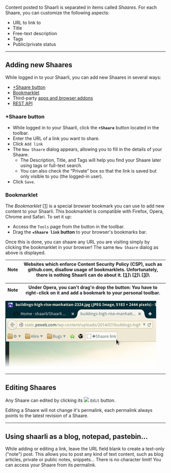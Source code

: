 Content posted to Shaarli is separated in items called _Shaares_. For each Shaare,
you can customize the following aspects:

 * URL to link to
 * Title
 * Free-text description
 * Tags
 * Public/private status

--------------------------------------------------------------------------------

## Adding new Shaares

While logged in to your Shaarli, you can add new Shaares in several ways:

 * [+Shaare button](#shaare-button)
 * [Bookmarklet](#bookmarklet)
 * Third-party [apps and browser addons](Community-&-Related-software.md#mobile-apps)
 * [REST API](https://shaarli.github.io/api-documentation/)

### +Shaare button

 * While logged in to your Shaarli, click the **`+Shaare`** button located in the toolbar.
 * Enter the URL of a link you want to share.
 * Click `Add link`
 * The `New Shaare` dialog appears, allowing you to fill in the details of your Shaare.
   * The Description, Title, and Tags will help you find your Shaare later using tags or full-text search.
   * You can also check the “Private” box so that the link is saved but only visible to you (the logged-in user).
 * Click `Save`.

<!-- TODO Add screenshot of add/edit link dialog -->

### Bookmarklet

The _Bookmarklet_ \[[1](https://en.wikipedia.org/wiki/Bookmarklet)\] is a special
browser bookmark you can use to add new content to your Shaarli. This bookmarklet is
compatible with Firefox, Opera, Chrome and Safari. To set it up:

 * Access the `Tools` page from the button in the toolbar.
 * Drag the **`✚Shaare link` button** to your browser's bookmarks bar.

Once this is done, you can shaare any URL you are visiting simply by clicking the
bookmarklet in your browser! The same `New Shaare` dialog as above is displayed.

| Note | Websites which enforce Content Security Policy (CSP), such as github.com, disallow usage of bookmarklets. Unfortunately, there is nothing Shaarli can do about it. \[[1](https://github.com/shaarli/Shaarli/issues/196)]\ \[[2](https://bugzilla.mozilla.org/show_bug.cgi?id=866522)]\ \[[3](https://code.google.com/p/chromium/issues/detail?id=233903)]\ |
|---------|---------|

| Note | Under Opera, you can't drag'n drop the button: You have to right-click on it and add a bookmark to your personal toolbar. |
|---------|---------|

![](images/bookmarklet.png)


--------------------------------------------------------------------------------

## Editing Shaares

Any Shaare can edited by clicking its ![](images/edit_icon.png) `Edit` button.

Editing a Shaare will not change it's permalink, each permalink always points to the
latest revision of a Shaare.

--------------------------------------------------------------------------------

## Using shaarli as a blog, notepad, pastebin...

While adding or editing a link, leave the URL field blank to create a text-only
("note") post. This allows you to post any kind of text content, such as blog
articles, private or public notes, snippets... There is no character limit! You can
access your Shaare from its permalink.


